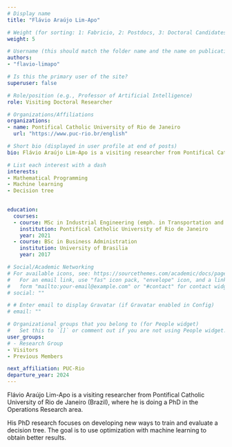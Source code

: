 ```yaml
---
# Display name
title: "Flávio Araújo Lim-Apo"

# Weight (for sorting: 1: Fabricio, 2: Postdocs, 3: Doctoral Candidates, 4: Research Assistants, 5: Visitors)
weight: 5

# Username (this should match the folder name and the name on publications)
authors:
- "flavio-limapo"

# Is this the primary user of the site?
superuser: false

# Role/position (e.g., Professor of Artificial Intelligence)
role: Visiting Doctoral Researcher

# Organizations/Affiliations
organizations:
- name: Pontifical Catholic University of Rio de Janeiro
  url: "https://www.puc-rio.br/english"

# Short bio (displayed in user profile at end of posts)
bio: Flávio Araújo Lim-Apo is a visiting researcher from Pontifical Catholic University of Rio de Janeiro (Brazil), where he is doing a PhD in the field of Operations Research.

# List each interest with a dash
interests:
- Mathematical Programming
- Machine learning
- Decision tree
 

education:
  courses:
  - course: MSc in Industrial Engineering (emph. in Transportation and Logistics)
    institution: Pontifical Catholic University of Rio de Janeiro
    year: 2021
  - course: BSc in Business Administration
    institution: University of Brasilia
    year: 2017

# Social/Academic Networking
# For available icons, see: https://sourcethemes.com/academic/docs/page-builder/#icons
#   For an email link, use "fas" icon pack, "envelope" icon, and a link in the
#   form "mailto:your-email@example.com" or "#contact" for contact widget.
# social: ""

# # Enter email to display Gravatar (if Gravatar enabled in Config)
# email: ""

# Organizational groups that you belong to (for People widget)
#   Set this to `[]` or comment out if you are not using People widget.
user_groups:
# - Research Group
- Visitors
- Previous Members

next_affiliation: PUC-Rio
departure_year: 2024
---
```


Flávio Araújo Lim-Apo is a visiting researcher from Pontifical Catholic University of Rio de Janeiro (Brazil), where he is doing a PhD in the Operations Research area.

His PhD research focuses on developing new ways to train and evaluate a decision tree. The goal is to use optimization with machine learning to obtain better results.